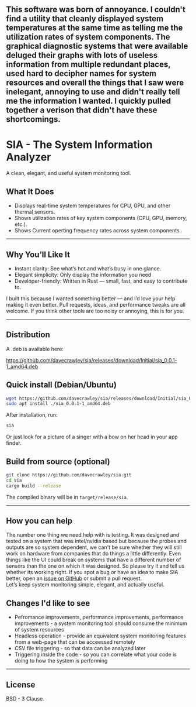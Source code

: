This software was born of annoyance. I couldn't find a utility that cleanly displayed system temperatures at the same time as telling me the utilization rates of system components. The graphical diagnostic systems that were available deluged their graphs with lots of useless information from multiple redundant places, used hard to decipher names for system resources and overall the things that I saw were inelegant, annoying to use and didn't really tell me the information I wanted. I quickly pulled together a verison that didn't have these shortcomings.
---

# SIA - The System Information Analyzer

A clean, elegant, and useful system monitoring tool.

## What It Does

* Displays real-time system temperatures for CPU, GPU, and other thermal sensors.
* Shows utilization rates of key system components (CPU, GPU, memory, etc.).
* Shows Current operting frequency rates across system components.

---

## Why You’ll Like It

* Instant clarity: See what’s hot and what’s busy in one glance.
* Elegant simplicity: Only display the information you need
* Developer-friendly: Written in Rust — small, fast, and easy to contribute to.

I built this because I wanted something better — and I’d love your help making it even better. Pull requests, ideas, and performance tweaks are all welcome. If you think other tools are too noisy or annoying, this is for you.

---

## Distribution

A .deb is available here:

https://github.com/davecrawley/sia/releases/download/Initial/sia_0.0.1-1_amd64.deb

## Quick install (Debian/Ubuntu)

```bash
wget https://github.com/davecrawley/sia/releases/download/Initial/sia_0.0.1-1_amd64.deb
sudo apt install ./sia_0.0.1-1_amd64.deb
```

After installation, run:

```bash
sia
```
Or just look for a picture of a singer with a bow on her head in your app finder.

## Build from source (optional)

```bash
git clone https://github.com/davecrawley/sia.git
cd sia
cargo build --release
```

The compiled binary will be in `target/release/sia`.

---

## How you can help

The number one thing we need help with is testing. It was designed and tested on a system that was intel/nvidia based but because the probes and outputs are so system dependent, we can't be sure whether they will still work on hardware from companies that do things a little differently. Even things like the UI could break on systems that have a different number of sensors than the one on which it was designed. So please try it and tell us whether its working right.
If you spot a bug or have an idea to make SIA better, open an [issue on GitHub](https://github.com/davecrawley/sia/issues) or submit a pull request.  
Let’s keep system monitoring simple, elegant, and actually useful.

## Changes I'd like to see

* Pefromance improvements, performance improvements, performance improvements - a system monitoring tool should consume the minimum of system resources
* Headless operation - provide an equivalent system monitoring features from a web-page that can be acceessed remotely
* CSV file triggering - so that data can be analyzed later
* Triggering inside the code - so you can correlate what your code is doing to how the system is performing

---

## License

BSD - 3 Clause.
